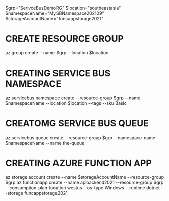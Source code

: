 $grp="SerivceBusDemoRG"
$location="southeastasia"
$namespaceName="MySBNamespace202109"
$storageAccountName="funcappstorage2021"

# CREATE RESOURCE GROUP
az group create --name $grp --location $location

# CREATING SERVICE BUS NAMESPACE
az servicebus namespace create --resource-group $grp --name $namespaceName --location $location --tags --sku Basic

# CREATOMG SERVICE BUS QUEUE
az servicebus queue create --resource-group $grp --namespace-name $namespaceName --name the-queue

# CREATING AZURE FUNCTION APP
az storage account create --name $storageAccountName --resource-group $grp
az functionapp create --name apibackend2021 --resource-group $grp --consumption-plan-location westus --os-type Windows --runtime dotnet --storage funcappstorage2021